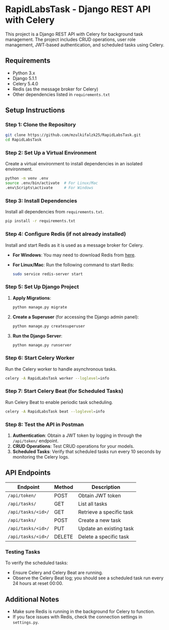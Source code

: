 
# RapidLabsTask - Django REST API with Celery

This project is a Django REST API with Celery for background task management. The project includes CRUD operations, user role management, JWT-based authentication, and scheduled tasks using Celery.

## Requirements

- Python 3.x
- Django 5.1.1
- Celery 5.4.0
- Redis (as the message broker for Celery)
- Other dependencies listed in `requirements.txt`

## Setup Instructions

### Step 1: Clone the Repository

```bash
git clone https://github.com/mzulkifalzk25/RapidLabsTask.git
cd RapidLabsTask
```

### Step 2: Set Up a Virtual Environment

Create a virtual environment to install dependencies in an isolated environment.

```bash
python -m venv .env
source .env/bin/activate  # For Linux/Mac
.env\Scripts\activate     # For Windows
```

### Step 3: Install Dependencies

Install all dependencies from `requirements.txt`.

```bash
pip install -r requirements.txt
```

### Step 4: Configure Redis (if not already installed)

Install and start Redis as it is used as a message broker for Celery.

- **For Windows**: You may need to download Redis from [here](https://github.com/microsoftarchive/redis/releases).
- **For Linux/Mac**: Run the following command to start Redis:
  
  ```bash
  sudo service redis-server start
  ```

### Step 5: Set Up Django Project

1. **Apply Migrations**:

    ```bash
    python manage.py migrate
    ```

2. **Create a Superuser** (for accessing the Django admin panel):

    ```bash
    python manage.py createsuperuser
    ```

3. **Run the Django Server**:

    ```bash
    python manage.py runserver
    ```

### Step 6: Start Celery Worker

Run the Celery worker to handle asynchronous tasks.

```bash
celery -A RapidLabsTask worker --loglevel=info
```

### Step 7: Start Celery Beat (for Scheduled Tasks)

Run Celery Beat to enable periodic task scheduling.

```bash
celery -A RapidLabsTask beat --loglevel=info
```

### Step 8: Test the API in Postman

1. **Authentication**: Obtain a JWT token by logging in through the `/api/token/` endpoint.
2. **CRUD Operations**: Test CRUD operations for your models.
3. **Scheduled Tasks**: Verify that scheduled tasks run every 10 seconds by monitoring the Celery logs.

## API Endpoints

| Endpoint                | Method | Description                    |
|-------------------------|--------|--------------------------------|
| `/api/token/`           | POST   | Obtain JWT token               |
| `/api/tasks/`           | GET    | List all tasks                 |
| `/api/tasks/<id>/`      | GET    | Retrieve a specific task       |
| `/api/tasks/`           | POST   | Create a new task              |
| `/api/tasks/<id>/`      | PUT    | Update an existing task        |
| `/api/tasks/<id>/`      | DELETE | Delete a specific task         |

### Testing Tasks

To verify the scheduled tasks:
- Ensure Celery and Celery Beat are running.
- Observe the Celery Beat log; you should see a scheduled task run every 24 hours at reset 00:00.

## Additional Notes

- Make sure Redis is running in the background for Celery to function.
- If you face issues with Redis, check the connection settings in `settings.py`.

